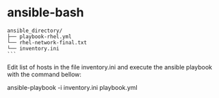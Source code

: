 # ansible-bash

    ansible_directory/
    ├── playbook-rhel.yml
    └── rhel-network-final.txt
    └── inventory.ini
    ```

Edit list of hosts in the file inventory.ini and execute the ansible playbook with the command bellow:

ansible-playbook -i inventory.ini playbook.yml 
